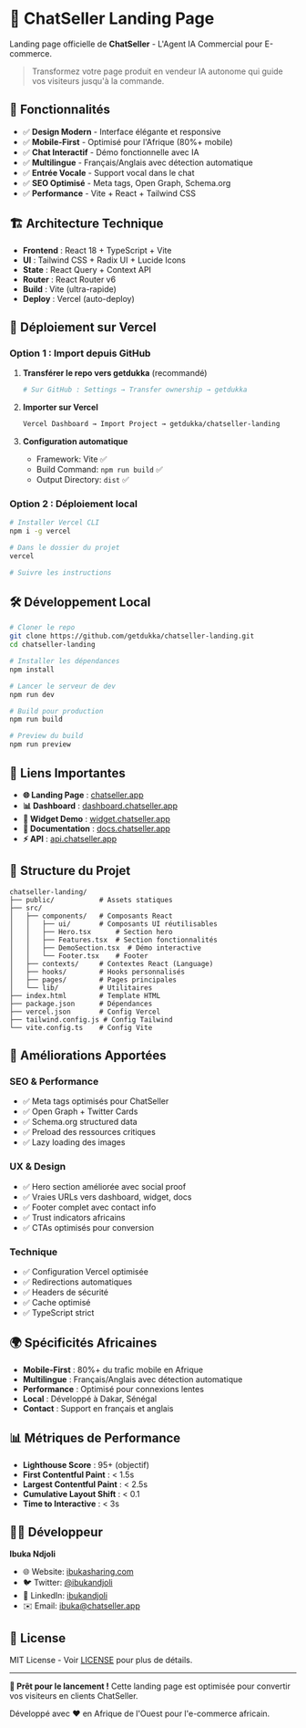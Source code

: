 # 🚀 ChatSeller Landing Page

Landing page officielle de **ChatSeller** - L'Agent IA Commercial pour E-commerce.

> Transformez votre page produit en vendeur IA autonome qui guide vos visiteurs jusqu'à la commande.

## 🌟 Fonctionnalités

- ✅ **Design Modern** - Interface élégante et responsive
- ✅ **Mobile-First** - Optimisé pour l'Afrique (80%+ mobile)
- ✅ **Chat Interactif** - Démo fonctionnelle avec IA
- ✅ **Multilingue** - Français/Anglais avec détection automatique
- ✅ **Entrée Vocale** - Support vocal dans le chat
- ✅ **SEO Optimisé** - Meta tags, Open Graph, Schema.org
- ✅ **Performance** - Vite + React + Tailwind CSS

## 🏗 Architecture Technique

- **Frontend** : React 18 + TypeScript + Vite
- **UI** : Tailwind CSS + Radix UI + Lucide Icons
- **State** : React Query + Context API
- **Router** : React Router v6
- **Build** : Vite (ultra-rapide)
- **Deploy** : Vercel (auto-deploy)

## 🚀 Déploiement sur Vercel

### Option 1 : Import depuis GitHub

1. **Transférer le repo vers getdukka** (recommandé)
   ```bash
   # Sur GitHub : Settings → Transfer ownership → getdukka
   ```

2. **Importer sur Vercel**
   ```bash
   Vercel Dashboard → Import Project → getdukka/chatseller-landing
   ```

3. **Configuration automatique**
   - Framework: Vite ✅
   - Build Command: `npm run build` ✅
   - Output Directory: `dist` ✅

### Option 2 : Déploiement local

```bash
# Installer Vercel CLI
npm i -g vercel

# Dans le dossier du projet
vercel

# Suivre les instructions
```

## 🛠 Développement Local

```bash
# Cloner le repo
git clone https://github.com/getdukka/chatseller-landing.git
cd chatseller-landing

# Installer les dépendances
npm install

# Lancer le serveur de dev
npm run dev

# Build pour production
npm run build

# Preview du build
npm run preview
```

## 🔗 Liens Importantes

- **🌐 Landing Page** : [chatseller.app](https://chatseller.app)
- **📊 Dashboard** : [dashboard.chatseller.app](https://dashboard.chatseller.app)
- **🤖 Widget Demo** : [widget.chatseller.app](https://widget.chatseller.app)
- **📖 Documentation** : [docs.chatseller.app](https://docs.chatseller.app)
- **⚡ API** : [api.chatseller.app](https://api.chatseller.app)

## 📁 Structure du Projet

```
chatseller-landing/
├── public/           # Assets statiques
├── src/
│   ├── components/   # Composants React
│   │   ├── ui/       # Composants UI réutilisables
│   │   ├── Hero.tsx      # Section hero
│   │   ├── Features.tsx  # Section fonctionnalités
│   │   ├── DemoSection.tsx  # Démo interactive
│   │   └── Footer.tsx    # Footer
│   ├── contexts/     # Contextes React (Language)
│   ├── hooks/        # Hooks personnalisés
│   ├── pages/        # Pages principales
│   └── lib/          # Utilitaires
├── index.html        # Template HTML
├── package.json      # Dépendances
├── vercel.json       # Config Vercel
├── tailwind.config.js # Config Tailwind
└── vite.config.ts    # Config Vite
```

## 🎨 Améliorations Apportées

### SEO & Performance
- ✅ Meta tags optimisés pour ChatSeller
- ✅ Open Graph + Twitter Cards
- ✅ Schema.org structured data
- ✅ Preload des ressources critiques
- ✅ Lazy loading des images

### UX & Design
- ✅ Hero section améliorée avec social proof
- ✅ Vraies URLs vers dashboard, widget, docs
- ✅ Footer complet avec contact info
- ✅ Trust indicators africains
- ✅ CTAs optimisés pour conversion

### Technique
- ✅ Configuration Vercel optimisée
- ✅ Redirections automatiques
- ✅ Headers de sécurité
- ✅ Cache optimisé
- ✅ TypeScript strict

## 🌍 Spécificités Africaines

- **Mobile-First** : 80%+ du trafic mobile en Afrique
- **Multilingue** : Français/Anglais avec détection automatique
- **Performance** : Optimisé pour connexions lentes
- **Local** : Développé à Dakar, Sénégal
- **Contact** : Support en français et anglais

## 📊 Métriques de Performance

- **Lighthouse Score** : 95+ (objectif)
- **First Contentful Paint** : < 1.5s
- **Largest Contentful Paint** : < 2.5s
- **Cumulative Layout Shift** : < 0.1
- **Time to Interactive** : < 3s

## 👨‍💻 Développeur

**Ibuka Ndjoli**
- 🌐 Website: [ibukasharing.com](https://ibukasharing.com)
- 🐦 Twitter: [@ibukandjoli](https://twitter.com/ibukandjoli)
- 💼 LinkedIn: [ibukandjoli](https://linkedin.com/in/ibukandjoli)
- ✉️ Email: ibuka@chatseller.app

## 📄 License

MIT License - Voir [LICENSE](LICENSE) pour plus de détails.

---

**🚀 Prêt pour le lancement !** Cette landing page est optimisée pour convertir vos visiteurs en clients ChatSeller.

Développé avec ❤️ en Afrique de l'Ouest pour l'e-commerce africain.